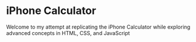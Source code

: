 # iPhone Calculator
Welcome to my attempt at replicating the iPhone Calculator while exploring advanced concepts in HTML, CSS, and JavaScript
